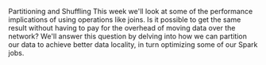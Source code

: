 Partitioning and Shuffling
This week we'll look at some of the performance implications of using operations like joins. Is it possible to get the same result without having to pay for the overhead of moving data over the network? We'll answer this question by delving into how we can partition our data to achieve better data locality, in turn optimizing some of our Spark jobs.